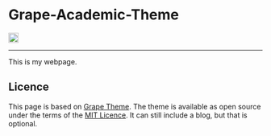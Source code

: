 # Grape-Academic-Theme

<a href="https://jekyll-themes.com">
    <img src="https://img.shields.io/badge/featured%20on-JekyllThemes-red.svg" height="20" alt="Jekyll Themes Shield" loading="lazy">
</a>

---

<!--
#![home](https://chrjabs.github.io/Grape-Academic-Theme/assets/img/portfolio.png)
-->

This is my webpage.

<!--
[Demo](https://chrjabs.github.io/Grape-Academic-Theme)

## Features

Some of these features are optional and can be turned on or off in the `_config.yml` file.

### [Portfolio Homepage](https://chrjabs.github.io/Grape-Academic-Theme)

Portfolio page giving an overview of your research.
-->

## Licence

This page is based on [Grape Theme](https://github.com/naye0ng/Grape-Theme).
The theme is available as open source under the terms of the [MIT Licence](https://opensource.org/licenses/MIT). It can still include a blog, but that is optional.

